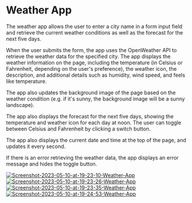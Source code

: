 # Weather App

<p>The weather app allows the user to enter a city name in a form input field and retrieve the current weather conditions as well as the forecast for the next five days.

When the user submits the form, the app uses the OpenWeather API to retrieve the weather data for the specified city. The app displays the weather information on the page, including the temperature (in Celsius or Fahrenheit, depending on the user's preference), the weather icon, the description, and additional details such as humidity, wind speed, and feels like temperature.

The app also updates the background image of the page based on the weather condition (e.g. if it's sunny, the background image will be a sunny landscape).

The app also displays the forecast for the next five days, showing the temperature and weather icon for each day at noon. The user can toggle between Celsius and Fahrenheit by clicking a switch button.

The app also displays the current date and time at the top of the page, and updates it every second.

If there is an error retrieving the weather data, the app displays an error message and hides the toggle button.</p>

<a href="https://ibb.co/1rv375Z"><img src="https://i.ibb.co/c6gPkHJ/Screenshot-2023-05-10-at-19-23-10-Weather-App.png" alt="Screenshot-2023-05-10-at-19-23-10-Weather-App" border="0"></a>
<a href="https://ibb.co/KVSdHL7"><img src="https://i.ibb.co/NWb5zmp/Screenshot-2023-05-10-at-19-23-26-Weather-App.png" alt="Screenshot-2023-05-10-at-19-23-26-Weather-App" border="0"></a>
<a href="https://ibb.co/jbL7ZpQ"><img src="https://i.ibb.co/n6Dh8WY/Screenshot-2023-05-10-at-19-23-35-Weather-App.png" alt="Screenshot-2023-05-10-at-19-23-35-Weather-App" border="0"></a>
<a href="https://ibb.co/R43CdKv"><img src="https://i.ibb.co/CsbnDy1/Screenshot-2023-05-10-at-19-24-53-Weather-App.png" alt="Screenshot-2023-05-10-at-19-24-53-Weather-App" border="0"></a>
